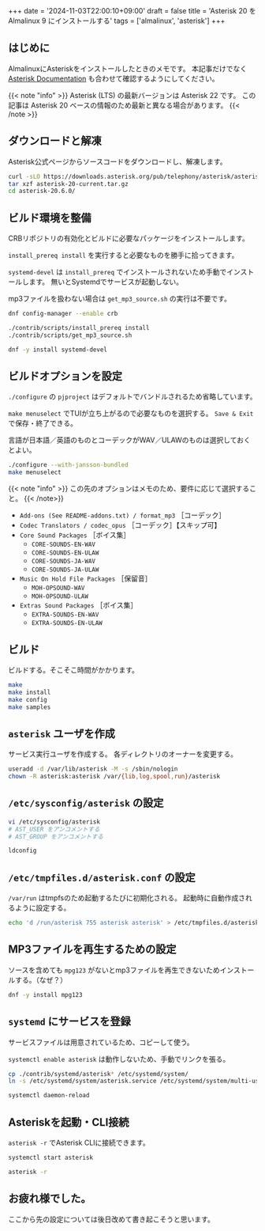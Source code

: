 +++
date = '2024-11-03T22:00:10+09:00'
draft = false
title = 'Asterisk 20 を Almalinux 9 にインストールする'
tags = ['almalinux', 'asterisk']
+++

## はじめに

AlmalinuxにAsteriskをインストールしたときのメモです。
本記事だけでなく [Asterisk Documentation](https://docs.asterisk.org/) も合わせて確認するようにしてください。

{{< note "info" >}}
Asterisk (LTS) の最新バージョンは Asterisk 22 です。
この記事は Asterisk 20 ベースの情報のため最新と異なる場合があります。
{{< /note >}}

## ダウンロードと解凍

Asterisk公式ページからソースコードをダウンロードし、解凍します。

```bash
curl -sLO https://downloads.asterisk.org/pub/telephony/asterisk/asterisk-20-current.tar.gz
tar xzf asterisk-20-current.tar.gz
cd asterisk-20.6.0/
```

## ビルド環境を整備

CRBリポジトリの有効化とビルドに必要なパッケージをインストールします。

`install_prereq install` を実行すると必要なものを勝手に拾ってきます。

`systemd-devel` は `install_prereq` でインストールされないため手動でインストールします。
無いとSystemdでサービスが起動しない。

mp3ファイルを扱わない場合は `get_mp3_source.sh` の実行は不要です。

```bash
dnf config-manager --enable crb

./contrib/scripts/install_prereq install
./contrib/scripts/get_mp3_source.sh

dnf -y install systemd-devel
```

## ビルドオプションを設定

`./configure` の `pjproject` はデフォルトでバンドルされるため省略しています。

`make menuselect` でTUIが立ち上がるので必要なものを選択する。
`Save & Exit` で保存・終了できる。

言語が日本語／英語のものとコーデックがWAV／ULAWのものは選択しておくとよい。

```bash
./configure --with-jansson-bundled
make menuselect
```

{{< note "info" >}}
この先のオプションはメモのため、要件に応じて選択すること。
{{< /note>}}

- `Add-ons (See README-addons.txt) / format_mp3` ［コーデック］
- `Codec Translators / codec_opus` ［コーデック］【スキップ可】
- `Core Sound Packages` ［ボイス集］
    - `CORE-SOUNDS-EN-WAV`
    - `CORE-SOUNDS-EN-ULAW`
    - `CORE-SOUNDS-JA-WAV`
    - `CORE-SOUNDS-JA-ULAW`
- `Music On Hold File Packages` ［保留音］
    - `MOH-OPSOUND-WAV`
    - `MOH-OPSOUND-ULAW`
- `Extras Sound Packages` ［ボイス集］
    - `EXTRA-SOUNDS-EN-WAV`
    - `EXTRA-SOUNDS-EN-ULAW`

## ビルド

ビルドする。そこそこ時間がかかります。

```bash
make
make install
make config
make samples
```

## `asterisk` ユーザを作成

サービス実行ユーザを作成する。
各ディレクトリのオーナーを変更する。

```bash
useradd -d /var/lib/asterisk -M -s /sbin/nologin
chown -R asterisk:asterisk /var/{lib,log,spool,run}/asterisk
```

## `/etc/sysconfig/asterisk` の設定

```bash
vi /etc/sysconfig/asterisk
# AST_USER をアンコメントする
# AST_GROUP をアンコメントする

ldconfig
```

## `/etc/tmpfiles.d/asterisk.conf` の設定

`/var/run` はtmpfsのため起動するたびに初期化される。
起動時に自動作成されるように設定する。

```bash
echo 'd /run/asterisk 755 asterisk asterisk' > /etc/tmpfiles.d/asterisk.conf
```


## MP3ファイルを再生するための設定

ソースを含めても `mpg123` がないとmp3ファイルを再生できないためインストールする。（なぜ？）

```bash
dnf -y install mpg123
```

## `systemd` にサービスを登録

サービスファイルは用意されているため、コピーして使う。

`systemctl enable asterisk` は動作しないため、手動でリンクを張る。

```bash
cp ./contrib/systemd/asterisk* /etc/systemd/system/
ln -s /etc/systemd/system/asterisk.service /etc/systemd/system/multi-user.target.wants/asterisk.service

systemctl daemon-reload
```

## Asteriskを起動・CLI接続

`asterisk -r` でAsterisk CLIに接続できます。

```bash
systemctl start asterisk

asterisk -r
```


## お疲れ様でした。

ここから先の設定については後日改めて書き起こそうと思います。

